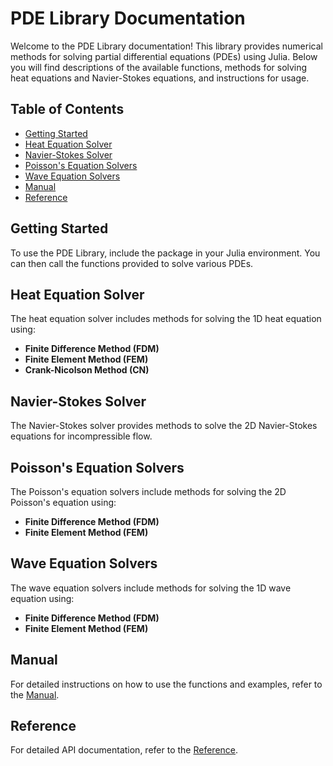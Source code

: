 # PDE Library Documentation

Welcome to the PDE Library documentation! This library provides numerical methods for solving partial differential equations (PDEs) using Julia. Below you will find descriptions of the available functions, methods for solving heat equations and Navier-Stokes equations, and instructions for usage.

## Table of Contents

- [Getting Started](#getting-started)
- [Heat Equation Solver](#heat-equation-solver)
- [Navier-Stokes Solver](#navier-stokes-solver)
- [Poisson's Equation Solvers](#poissons-equation-solvers)
- [Wave Equation Solvers](#wave-equation-solvers)
- [Manual](#manual)
- [Reference](#reference)

## Getting Started

To use the PDE Library, include the package in your Julia environment. You can then call the functions provided to solve various PDEs.

## Heat Equation Solver

The heat equation solver includes methods for solving the 1D heat equation using:

- **Finite Difference Method (FDM)**
- **Finite Element Method (FEM)**
- **Crank-Nicolson Method (CN)**

## Navier-Stokes Solver

The Navier-Stokes solver provides methods to solve the 2D Navier-Stokes equations for incompressible flow.

## Poisson's Equation Solvers

The Poisson's equation solvers include methods for solving the 2D Poisson's equation using:

- **Finite Difference Method (FDM)**
- **Finite Element Method (FEM)**

## Wave Equation Solvers

The wave equation solvers include methods for solving the 1D wave equation using:

- **Finite Difference Method (FDM)**
- **Finite Element Method (FEM)**

## Manual

For detailed instructions on how to use the functions and examples, refer to the [Manual](manual.md).

## Reference

For detailed API documentation, refer to the [Reference](reference.md).

